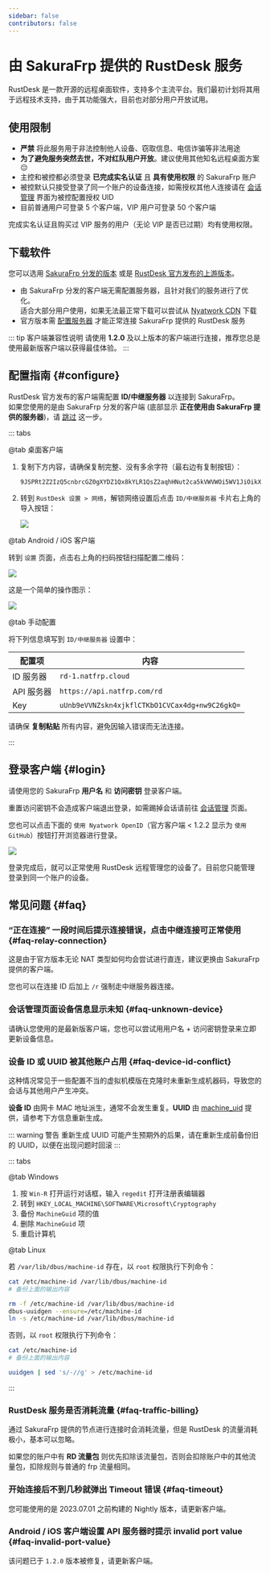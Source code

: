 ```yaml
---
sidebar: false
contributors: false
---
```


# 由 SakuraFrp 提供的 RustDesk 服务

RustDesk 是一款开源的远程桌面软件，支持多个主流平台。我们最初计划将其用于远程技术支持，由于其功能强大，目前也对部分用户开放试用。

## 使用限制

- **严禁** 将此服务用于非法控制他人设备、窃取信息、电信诈骗等非法用途
- **为了避免服务突然去世，不对红队用户开放**。建议使用其他知名远程桌面方案 😔
- 主控和被控都必须登录 **已完成实名认证** 且 **具有使用权限** 的 SakuraFrp 账户
- 被控默认只接受登录了同一个账户的设备连接，如需授权其他人连接请在 [会话管理](https://www.natfrp.com/remote/rd_session) 界面为被控配置授权 UID
- 目前普通用户可登录 5 个客户端，VIP 用户可登录 50 个客户端

完成实名认证且购买过 VIP 服务的用户（无论 VIP 是否已过期）均有使用权限。

## 下载软件

您可以选用 [SakuraFrp 分发的版本](https://github.com/natfrp/rustdesk/releases/latest) 或是 [RustDesk 官方发布的上游版本](https://github.com/rustdesk/rustdesk/releases/latest)。

- 由 SakuraFrp 分发的客户端无需配置服务器，且针对我们的服务进行了优化。  
  适合大部分用户使用，如果无法最正常下载可以尝试从 [Nyatwork CDN](https://nya.globalslb.net/natfrp/client/rustdesk/) 下载
- 官方版本需 [配置服务器](#configure) 才能正常连接 SakuraFrp 提供的 RustDesk 服务

::: tip 客户端兼容性说明
请使用 **1.2.0** 及以上版本的客户端进行连接，推荐您总是使用最新版客户端以获得最佳体验。
:::

## 配置指南 {#configure}

RustDesk 官方发布的客户端需配置 **ID/中继服务器** 以连接到 SakuraFrp。  
如果您使用的是由 SakuraFrp 分发的客户端 (底部显示 **正在使用由 SakuraFrp 提供的服务器**)，请 [跳过](#login) 这一步。

::: tabs

@tab 桌面客户端

1. 复制下方内容，请确保复制完整、没有多余字符（最右边有复制按钮）：
  
   ```base64
   9JSPRt2Z2IzQ5cnbrcGZ0gXYDZ1Qx8kYLR1QsZ2aqhHNut2ca5kVWVWOi5WV1JiOikXZrJCLiQmcv02bj5CcyZGdh5mLpBXYv8iOzBHd0hmI6ISawFmIsIiI6ISehxWZyJCLiQWdvx2YuAncmRXYu5SMtQmciojI0N3boJye
   ```

1. 转到 `RustDesk 设置 > 网络`，解锁网络设置后点击 `ID/中继服务器` 卡片右上角的导入按钮：

   ![](./_images/configure-network-desktop.png)

@tab Android / iOS 客户端

转到 `设置` 页面，点击右上角的扫码按钮扫描配置二维码：

![](./_images/config-qr.png)

这是一个简单的操作图示：

![](./_images/configure-network-android.png)

@tab 手动配置

将下列信息填写到 `ID/中继服务器` 设置中：

| 配置项 | 内容 |
| --- | --- |
| ID 服务器 | `rd-1.natfrp.cloud` |
| API 服务器 | `https://api.natfrp.com/rd` |
| Key | `uUnb9eVVNZskn4xjkflCTKbO1CVCax4dg+nw9C26gkQ=` |

请确保 **复制粘贴** 所有内容，避免因输入错误而无法连接。

:::

## 登录客户端 {#login}

请使用您的 SakuraFrp **用户名** 和 **访问密钥** 登录客户端。

重置访问密钥不会造成客户端退出登录，如需踢掉会话请前往 [会话管理](https://www.natfrp.com/remote/rd_session) 页面。

您也可以点击下面的 `使用 Nyatwork OpenID`（官方客户端 < 1.2.2 显示为 `使用 GitHub`）按钮打开浏览器进行登录。

![](./_images/login.png)

登录完成后，就可以正常使用 RustDesk 远程管理您的设备了。目前您只能管理登录到同一个账户的设备。

## 常见问题 {#faq}

### “正在连接” 一段时间后提示连接错误，点击中继连接可正常使用 {#faq-relay-connection}

这是由于官方版本无论 NAT 类型如何均会尝试进行直连，建议更换由 SakuraFrp 提供的客户端。

您也可以在连接 ID 后加上 `/r` 强制走中继服务器连接。

### 会话管理页面设备信息显示未知 {#faq-unknown-device}

请确认您使用的是最新版客户端，您也可以尝试用用户名 + 访问密钥登录来立即更新设备信息。

### 设备 ID 或 UUID 被其他账户占用 {#faq-device-id-conflict}

这种情况常见于一些配置不当的虚拟机模版在克隆时未重新生成机器码，导致您的会话与其他用户产生冲突。

**设备 ID** 由网卡 MAC 地址派生，通常不会发生重复。**UUID** 由 [machine_uid](https://docs.rs/machine-uid/latest/machine_uid/) 提供，请参考下方信息重新生成。

::: warning 警告
重新生成 UUID 可能产生预期外的后果，请在重新生成前备份旧的 UUID，以便在出现问题时回滚
:::

::: tabs

@tab Windows

1. 按 `Win-R` 打开运行对话框，输入 `regedit` 打开注册表编辑器
1. 转到 `HKEY_LOCAL_MACHINE\SOFTWARE\Microsoft\Cryptography`
1. 备份 `MachineGuid` 项的值
1. 删除 `MachineGuid` 项
1. 重启计算机

@tab Linux

若 `/var/lib/dbus/machine-id` 存在，以 `root` 权限执行下列命令：

```bash
cat /etc/machine-id /var/lib/dbus/machine-id
# 备份上面的输出内容

rm -f /etc/machine-id /var/lib/dbus/machine-id
dbus-uuidgen --ensure=/etc/machine-id
ln -s /etc/machine-id /var/lib/dbus/machine-id
```

否则，以 `root` 权限执行下列命令：

```bash
cat /etc/machine-id
# 备份上面的输出内容

uuidgen | sed 's/-//g' > /etc/machine-id
```

:::

### RustDesk 服务是否消耗流量 {#faq-traffic-billing}

通过 SakuraFrp 提供的节点进行连接时会消耗流量，但是 RustDesk 的流量消耗极小，基本可以忽略。

如果您的账户中有 **RD 流量包** 则优先扣除该流量包，否则会扣除账户中的其他流量包，扣除规则与普通的 frp 流量相同。

### 开始连接后不到几秒就弹出 Timeout 错误 {#faq-timeout}

您可能使用的是 2023.07.01 之前构建的 Nightly 版本，请更新客户端。

### Android / iOS 客户端设置 API 服务器时提示 invalid port value {#faq-invalid-port-value}

该问题已于 `1.2.0` 版本被修复，请更新客户端。
